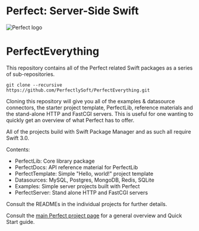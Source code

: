 # Perfect: Server-Side Swift
![Perfect logo](https://www.perfect.org/images/icon_128x128.png)

# PerfectEverything

This repository contains all of the Perfect related Swift packages as a series of sub-repositories. 

```git clone --recursive https://github.com/PerfectlySoft/PerfectEverything.git```

Cloning this repository will give you all of the examples & datasource connectors, the starter project template, PerfectLib, reference materials and the stand-alone HTTP and FastCGI servers. This is useful for one wanting to quickly get an overview of what Perfect has to offer.

All of the projects build with Swift Package Manager and as such all require Swift 3.0.

Contents:

* PerfectLib: Core library package
* PerfectDocs: API reference material for PerfectLib
* PerfectTemplate: Simple "Hello, world!" project template
* Datasources: MySQL, Postgres, MongoDB, Redis, SQLite
* Examples: Simple server projects built with Perfect
* PerfectServer: Stand alone HTTP and FastCGI servers

Consult the READMEs in the individual projects for further details.

Consult the [main Perfect project page](https://github.com/PerfectlySoft/Perfect) for a general overview and Quick Start guide.
